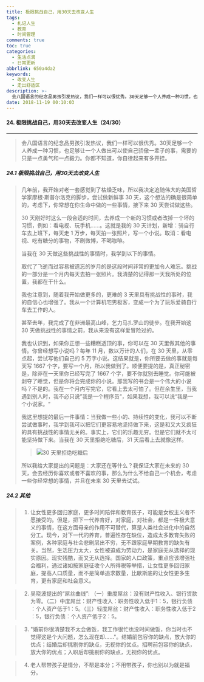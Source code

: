 ```yaml
---
title: 极限挑战自己，用30天去改变人生
tags:
  - 札记人生
  - 教育
  - 时间管理
comments: true
toc: true
categories:
  - 生活点滴
  - 日常更新
abbrlink: 650a4da2
keywords:
  - 改变人生
  - 走出舒适区
description: >-
  会八国语言的纪念品男孩引发热议，我们一样可以很优秀。30天足够一个人养成一种习惯，也足够让一个人做出可以使自己骄傲一辈子的事，需要的只是一点勇气和一点毅力。你都不知道，你自律起来有多开挂。
date: 2018-11-19 00:10:03
---
```

<script type="text/javascript" src="/js/src/bai.js"></script>

#### 24. 极限挑战自己，用30天去改变人生（24/30）
---
> 会八国语言的纪念品男孩引发热议，我们一样可以很优秀。30天足够一个人养成一种习惯，也足够让一个人做出可以使自己骄傲一辈子的事，需要的只是一点勇气和一点毅力。你都不知道，你自律起来有多开挂。

##### 24.1 极限挑战自己，用30天去改变人生
> 几年前，我开始对老一套感觉到了枯燥乏味，所以我决定追随伟大的美国哲学家摩根·斯普尔洛克的脚步，尝试做新鲜事 30 天，这个想法的确是很简单的，考虑下，你常想在你生命中做的一些事情，接下来 30 天尝试做这些。
>
> 30 天刚好时这么一段合适的时间，去养成一个新的习惯或者改掉一个坏的习惯，例如：看电视、玩手机……。这就是我的 30 天计划，新增：骑自行车去上班下，每天走 1 万步，每天拍一张照片，写一个小说。取消：看电视、吃有糖分的事物，不刷微博，不喝咖啡。
>
> 当我在 30 天做这些挑战性的事情时，我学到以下的事情。
>
> 取代了飞逝而过容易被遗忘的岁月的是这段时间非常的更加令人难忘。挑战的一部分是一个月内每天去拍一张照片。我清楚的记得那一天我所处的位置，我都在干什么。
>
> 我也注意到，随着我开始做更多的，更难的 3 天里具有挑战性的事时，我的自信心也增强了。我从一个计算机宅男极客，变成一个为了玩乐爱骑自行车去工作的人。
>
> 甚至去年，我完成了在非洲最高山峰，乞力马扎罗山的徒步。在我开始这 30 天做挑战性的事情之前，我从来没有这样爱冒险过的。
>
> 我也认识到，如果你正想一些糟糕透顶的事，你可以在 30 天里做其他的事情。你曾经想写小说吗？每年 11 月，数以万计的人们，在 30 天里，从零点起，尝试写他们自己的 5 万字小说。这结果就是，你所要去做的事就是每天写 1667 个字，要写一个月，所以我做到了。顺便要提的是，真正秘密是，除非在一天里你已经写完了 1667 个字，要不你就别去睡觉。你可能被剥夺了睡觉，但是你将会完成你的小说。那我写的书会是一个伟大的小说吗？不是的。我在一个月内写完它，它看上去太可怕了。但在余生里，当我遇到别人时，我不必只说”我是一个程序员“，如果我想，我可以说“我是一个小说家。“
>
> 我这里想提的最后一件事情：当我做一些小的、持续性的变化，我可以不断尝试做事时，我学到我可以把它们更容易地坚持做下来，这是和又大又疯狂的具有挑战性的事情无关的。事实上，它们的乐趣无穷。但是它们就不太可能坚持做下来。当我在 30 天里拒绝吃糖后，31 天后看上去就像这样。
>> ![30 天里拒绝吃糖后](https://ws3.sinaimg.cn/large/006tNbRwgy1fxd0lvi6dkj308p05c0tv.jpg)
>
> 所以我给大家提出的问题是：大家还在等什么？我保证大家在未来的 30 天，会去经历你喜欢或者不喜欢的事，那么为什么不给自己一个机会，考虑一些你经常想的事情，并且在未来 30 天里去试试。

##### 24.2 其他
> 1. 让女性更多回归家庭，更多时间陪伴和教育孩子，可能是女权主义者不愿接受的。但是，把下一代养育好，对家庭，对社会，都是一件极大意义的事情，在这方面母亲的作用不可替代，算是人类社会进化中的自然分工。现今，对下一代的养育，普遍性存在缺位，造成太多教育失败的案例，各种家庭与社会悲剧层出不穷，无不跟家庭早期教育的缺失有关。当然，生活压力太大，女性被迫成为劳动力，是家庭无从选择的现实原因。现实残酷，而又无从选择。国家的人口政策，重点应该增强社会福利，通过诸如按家庭征收个人所得税等举措，让女性更多回归家庭，提高人口质量，而不是简单追求数量，比歇斯底的让女性更多生育，更有家庭和社会意义。

> 2. 吴晓波提出的“屌丝曲线”: （一）重度屌丝：没有财产性收入、银行贷款为零。（二）中度屌丝：财产性收入︰职务性收入低于1︰5，银行负债︰个人资产低于1︰5。（三）轻度屌丝：财产性收入︰职务性收入低于2︰5，银行负债︰个人资产低于2︰5。

> 3. "婚前你很清楚我不太会做饭，我工作很忙也没时间做饭，你当时也不觉得这是个大问题，怎么现在却……"。结婚前包容你的缺点，放大你的优点；结婚后却挑剔你的缺点，无视你的优点。招聘前包容你的缺点，放大你的优点；入职后却挑剔你的缺点，无视你的优点。

> 4. 老人帮带孩子是情分，不帮是本分；不用带孩子，你也别以为就是福分。
